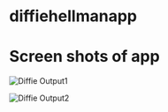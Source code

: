# diffiehellmanapp
<h1>Screen shots of app</h1>

![Diffie Output1](https://github.com/VarshaDevaiah/diffiehellmanapp/assets/136219344/db9f13b0-81aa-40df-9efa-c4fb08c95dfa)

![Diffie Output2](https://github.com/VarshaDevaiah/diffiehellmanapp/assets/136219344/ce425111-e223-4b5f-ad48-2ff95550eb6a)
